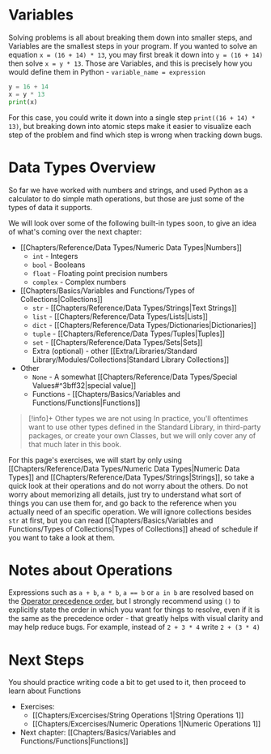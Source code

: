 # Variables
Solving problems is all about breaking them down into smaller steps, and Variables are the smallest steps in your program.
If you wanted to solve an equation `x = (16 + 14) * 13`, you may first break it down into `y = (16 + 14)` then solve `x = y * 13`. Those are Variables, and this is precisely how you would define them in Python - `variable_name = expression`
```py
y = 16 + 14
x = y * 13
print(x)
```
For this case, you could write it down into a single step `print((16 + 14) * 13)`, but breaking down into atomic steps make it easier to visualize each step of the problem and find which step is wrong when tracking down bugs.

# Data Types Overview
So far we have worked with numbers and strings, and used Python as a calculator to do simple math operations, but those are just some of the types of data it supports.

We will look over some of the following built-in types soon, to give an idea of what's coming over the next chapter:

- [[Chapters/Reference/Data Types/Numeric Data Types|Numbers]]
	- `int` - Integers
	- `bool` - Booleans
	- `float` - Floating point precision numbers
	- `complex` - Complex numbers
- [[Chapters/Basics/Variables and Functions/Types of Collections|Collections]]
	- `str` - [[Chapters/Reference/Data Types/Strings|Text Strings]]
	- `list` - [[Chapters/Reference/Data Types/Lists|Lists]]
	- `dict` - [[Chapters/Reference/Data Types/Dictionaries|Dictionaries]]
	- `tuple` - [[Chapters/Reference/Data Types/Tuples|Tuples]]
	- `set` - [[Chapters/Reference/Data Types/Sets|Sets]]
	- Extra (optional) - other [[Extra/Libraries/Standard Library/Modules/Collections|Standard Library Collections]]
- Other
	- `None` - A somewhat [[Chapters/Reference/Data Types/Special Values#^3bff32|special value]]
	- Functions - [[Chapters/Basics/Variables and Functions/Functions|Functions]]

> [!info]+ Other types we are not using
> In practice, you'll oftentimes want to use other types defined in the Standard Library, in third-party packages, or create your own Classes, but we will only cover any of that much later in this book.

For this page's exercises, we will start by only using [[Chapters/Reference/Data Types/Numeric Data Types|Numeric Data Types]] and [[Chapters/Reference/Data Types/Strings|Strings]], so take a quick look at their operations and do not worry about the others.
Do not worry about memorizing all details, just try to understand what sort of things you can use them for, and go back to the reference when you actually need of an specific operation.
We will ignore collections besides `str` at first, but you can read [[Chapters/Basics/Variables and Functions/Types of Collections|Types of Collections]] ahead of schedule if you want to take a look at them.

# Notes about Operations

Expressions such as `a + b`, `a * b`, `a == b` or `a in b` are resolved based on the [Operator precedence order](https://docs.python.org/3/reference/expressions.html#operator-precedence), but I strongly recommend using `()` to explicitly state the order in which you want for things to resolve, even if it is the same as the precedence order - that greatly helps with visual clarity and may help reduce bugs.
For example, instead of `2 + 3 * 4` write `2 + (3 * 4)`

# Next Steps

You should practice writing code a bit to get used to it, then proceed to learn about Functions

- Exercises:
	- [[Chapters/Excercises/String Operations 1|String Operations 1]]
	- [[Chapters/Excercises/Numeric Operations 1|Numeric Operations 1]]
- Next chapter: [[Chapters/Basics/Variables and Functions/Functions|Functions]]
